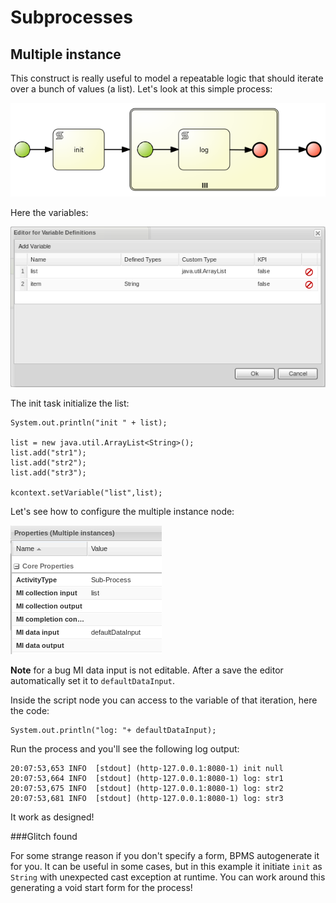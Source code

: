 # Subprocesses

## Multiple instance

This construct is really useful to model a repeatable logic that should iterate over a bunch of values (a list). Let's look at this simple process:

![process](imgs/img_001.png)

Here the variables:

![variables](imgs/img_002.png)

The init task initialize the list:

    System.out.println("init " + list);
    
    list = new java.util.ArrayList<String>();
    list.add("str1");
    list.add("str2");
    list.add("str3");
    
    kcontext.setVariable("list",list);

Let's see how to configure the multiple instance node:

![variables](imgs/img_003.png)

**Note** for a bug MI data input is not editable. After a save the editor automatically set it to `defaultDataInput`.

Inside the script node you can access to the variable of that iteration, here the code:

    System.out.println("log: "+ defaultDataInput);

Run the process and you'll see the following log output:

    20:07:53,653 INFO  [stdout] (http-127.0.0.1:8080-1) init null
    20:07:53,664 INFO  [stdout] (http-127.0.0.1:8080-1) log: str1
    20:07:53,675 INFO  [stdout] (http-127.0.0.1:8080-1) log: str2
    20:07:53,681 INFO  [stdout] (http-127.0.0.1:8080-1) log: str3

It work as designed!

###Glitch found

For some strange reason if you don't specify a form, BPMS autogenerate it for you. It can be useful in some cases, but in this example it initiate `init` as `String` with unexpected cast exception at runtime. You can work around this generating a void start form for the process!


